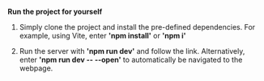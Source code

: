 **Run the project for yourself**

1. Simply clone the project and install the pre-defined dependencies. For example, using Vite, enter **'npm install'** or **'npm i'**

2. Run the server with **'npm run dev'** and follow the link. Alternatively, enter **'npm run dev -- --open'** to automatically be navigated to the webpage.